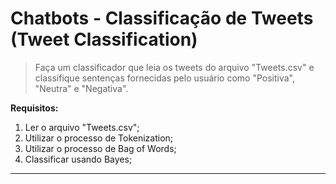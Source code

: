 # Chatbots - Classificação de Tweets (Tweet Classification)

> Faça um classificador que leia os tweets do arquivo "Tweets.csv" e classifique sentenças fornecidas pelo usuário como "Positiva", "Neutra" e "Negativa".

**Requisitos:**

1.   Ler o arquivo "Tweets.csv";
2.   Utilizar o processo de Tokenization;
3.   Utilizar o processo de Bag of Words;
4.   Classificar usando Bayes;



---

